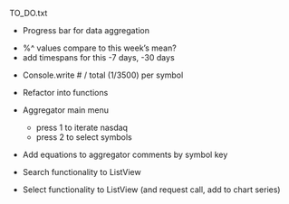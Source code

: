﻿
TO_DO.txt







- Progress bar for data aggregation
* %^ values compare to this week’s mean?
* add timespans for this -7 days, -30 days
- Console.write # / total (1/3500) per symbol

* Refactor into functions
- Aggregator main menu
	- press 1 to iterate nasdaq
	- press 2 to select symbols
- Add equations to aggregator comments by symbol key

- Search functionality to ListView
- Select functionality to ListView (and request call, add to chart series)
